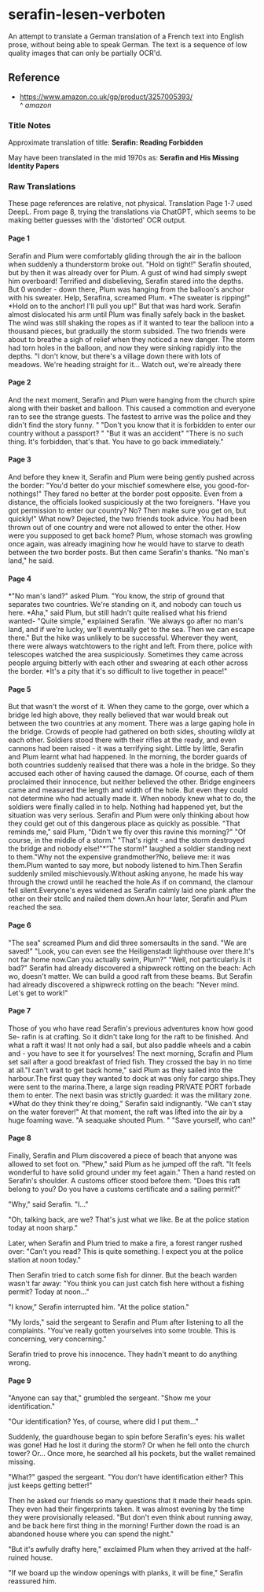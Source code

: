 # serafin-lesen-verboten
An attempt to translate a German translation of a French text into English prose, without being able to speak German. The text is a sequence of low quality images that can only be partially OCR'd.

## Reference

* https://www.amazon.co.uk/gp/product/3257005393/  
^ *amazon*

### Title Notes

Approximate translation of title: **Serafin: Reading Forbidden**

May have been translated in the mid 1970s as: **Serafin and His Missing Identity Papers**

### Raw Translations

These page references are relative, not physical. Translation Page 1-7 used DeepL. From page 8, trying the translations via ChatGPT, which seems to be making better guesses with the 'distorted' OCR output.

#### Page 1

Serafin and Plum were comfortably gliding through the air in the balloon
 when suddenly a thunderstorm broke out. "Hold on tight!" Serafin 
shouted, but by then it was already over for Plum. A gust of wind had 
simply swept him overboard! Terrified and disbelieving, Serafin stared 
into the depths. But 0 wonder - down there, Plum was hanging from the 
balloon's anchor with his sweater. Help, Serafina, screamed Plum. *The 
sweater is ripping!" *Hold on to the anchor! I'll pull you up!" But that
 was hard work. Serafin almost dislocated his arm until Plum was finally
 safely back in the basket. The wind was still shaking the ropes as if 
it wanted to tear the balloon into a thousand pieces, but gradually the 
storm subsided. The two friends were about to breathe a sigh of relief 
when they noticed a new danger. The storm had torn holes in the balloon,
 and now they were sinking rapidly into the depths. "I don't know, but 
there's a village down there with lots of meadows. We're heading 
straight for it... Watch out, we're already there

#### Page 2

And the next moment, Serafin and Plum were hanging from the church spire along with their basket and balloon. 
This caused a commotion and everyone ran to see the strange guests. The fastest to arrive was the police and they didn't find the story funny. "
"Don't you know that it is forbidden to enter our country without a passport? "
"But it was an accident"
"There is no such thing. It's forbidden, that's that. You have to go back immediately."

#### Page 3

And before they knew it, Serafin and Plum were being gently pushed across the border: "You'd better do your mischief somewhere else, you good-for-nothings!" They fared no better at the border post opposite. Even from a distance, the officials looked suspiciously at the two foreigners. "Have you got permission to enter our country? No? Then make sure you get on, but quickly!" What now? Dejected, the two friends took advice. You had been thrown out of one country and were not allowed to enter the other. How were you supposed to get back home? Plum, whose stomach was growling once again, was already imagining how he would have to starve to death between the two border posts. But then came Serafin's thanks. "No man's land," he said.

#### Page 4

*"No man's land?" asked Plum. "You know, the strip of ground that separates two countries. We're standing on it, and nobody can touch us here. *Aha," said Plum, but still hadn't quite realised what his friend wanted- "Quite simple," explained Serafin. 'We always go after no man's land, and if we're lucky, we'll eventually get to the sea. Then we can escape there." But the hike was unlikely to be successful. Wherever they went, there were always watchtowers to the right and left. From there, police with telescopes watched the area suspiciously. Sometimes they came across people arguing bitterly with each other and swearing at each other across the border. *It's a pity that it's so difficult to live together in peace!"

#### Page 5

But that wasn't the worst of it. When they came to the gorge, over which a bridge led high above, they really believed that war would break out between the two countries at any moment. There was a large gaping hole in the bridge. Crowds of people had gathered on both sides, shouting wildly at each other. Soldiers stood there with their rifles at the ready, and even cannons had been raised - it was a terrifying sight. Little by little, Serafin and Plum learnt what had happened. In the morning, the border guards of both countries suddenly realised that there was a hole in the bridge. So they accused each other of having caused the damage. Of course, each of them proclaimed their innocence, but neither believed the other. Bridge engineers came and measured the length and width of the hole. But even they could not determine who had actually made it. When nobody knew what to do, the soldiers were finally called in to help. Nothing had happened yet, but the situation was very serious. Serafin and Plum were only thinking about how they could get out of this dangerous place as quickly as possible. "That reminds me," said Plum, "Didn't we fly over this ravine this morning?" "Of course, in the middle of a storm." 
"That's right - and the storm destroyed the bridge and nobody else!"*"The storm!" laughed a soldier standing next to them."Why not the expensive grandmother?No, believe me: it was them.Plum wanted to say more, but nobody listened to him.Then Serafin suddenly smiled mischievously.Without asking anyone, he made his way through the crowd until he reached the hole.As if on command, the clamour fell silent.Everyone's eyes widened as Serafin calmly laid one plank after the other on their stcllc and nailed them down.An hour later, Serafin and Plum reached the sea.

#### Page 6

"The sea" screamed Plum and did three somersaults in the sand. "We are saved!" "Look, you can even see the Heiligenstadt lighthouse over there.It's not far home now.Can you actually swim, Plurn?"
"Well, not particularly.Is it bad?"
Serafin had already discovered a shipwreck rotting on the beach: Ach wo, doesn't matter. We can build a good raft from these beams. 
But Serafin had already discovered a shipwreck rotting on the beach: "Never mind. Let's get to work!"

#### Page 7

Those of you who have read Serafin's previous adventures know how good Se- rafin is at crafting. So it didn't take long for the raft to be finished. And what a raft it was! It not only had a sail, but also paddle wheels and a cabin and - you have to see it for yourselves! The next morning, Scrafin and Plum set sail after a good breakfast of fried fish. They crossed the bay in no time at all."I can't wait to get back home," said Plum as they sailed into the harbour.The first quay they wanted to dock at was only for cargo ships.They were sent to the marina.There, a large sign reading PRIVATE PORT forbade them to enter. 
The next basin was strictly guarded: it was the military zone. *What do they think they're doing," Serafin said indignantly. "We can't stay on the water forever!" At that moment, the raft was lifted into the air by a huge foaming wave. "A seaquake shouted Plum. " "Save yourself, who can!"

#### Page 8

Finally, Serafin and Plum discovered a piece of beach that anyone was allowed to set foot on. "Phew," said Plum as he jumped off the raft. "It feels wonderful to have solid ground under my feet again." Then a hand rested on Serafin's shoulder. A customs officer stood before them. "Does this raft belong to you? Do you have a customs certificate and a sailing permit?"

"Why," said Serafin. "I..."

"Oh, talking back, are we? That's just what we like. Be at the police station today at noon sharp."

Later, when Serafin and Plum tried to make a fire, a forest ranger rushed over: "Can't you read? This is quite something. I expect you at the police station at noon today."

Then Serafin tried to catch some fish for dinner. But the beach warden wasn't far away: "You think you can just catch fish here without a fishing permit? Today at noon..."

"I know," Serafin interrupted him. "At the police station."

"My lords," said the sergeant to Serafin and Plum after listening to all the complaints. "You've really gotten yourselves into some trouble. This is concerning, very concerning."

Serafin tried to prove his innocence. They hadn't meant to do anything wrong.

#### Page 9

"Anyone can say that," grumbled the sergeant. "Show me your identification."

"Our identification? Yes, of course, where did I put them..."

Suddenly, the guardhouse began to spin before Serafin's eyes: his wallet was gone! Had he lost it during the storm? Or when he fell onto the church tower? Or... Once more, he searched all his pockets, but the wallet remained missing.

"What?" gasped the sergeant. "You don't have identification either? This just keeps getting better!"

Then he asked our friends so many questions that it made their heads spin. They even had their fingerprints taken. It was almost evening by the time they were provisionally released. "But don't even think about running away, and be back here first thing in the morning! Further down the road is an abandoned house where you can spend the night."

"But it's awfully drafty here," exclaimed Plum when they arrived at the half-ruined house.

"If we board up the window openings with planks, it will be fine," Serafin reassured him.
